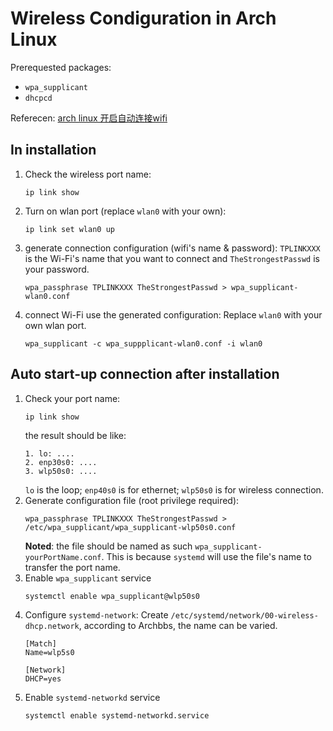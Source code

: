 # Wireless Condiguration in Arch Linux

Prerequested packages:
- `wpa_supplicant`
- `dhcpcd`

Referecen:
[arch linux 开启自动连接wifi](https://www.codeleading.com/article/97032965127/)

## In installation
1. Check the wireless port name:
   ```
   ip link show
   ```
2. Turn on wlan port (replace `wlan0` with your own):
   ```
   ip link set wlan0 up
   ```
3. generate connection configuration (wifi's name & password):
   `TPLINKXXX` is the Wi-Fi's name that you want to connect and `TheStrongestPasswd` is your password.
   ```
   wpa_passphrase TPLINKXXX TheStrongestPasswd > wpa_supplicant-wlan0.conf
   ```
4. connect Wi-Fi use the generated configuration:
   Replace `wlan0` with your own wlan port.
   ```
   wpa_supplicant -c wpa_suppplicant-wlan0.conf -i wlan0
   ```

## Auto start-up connection after installation

1. Check your port name:
   ```
   ip link show
   ```
   the result should be like:
   ```
   1. lo: ....
   2. enp30s0: ....
   3. wlp50s0: ....
   ```
   `lo` is the loop; `enp40s0` is for ethernet; `wlp50s0` is for wireless connection.
2. Generate configuration file (root privilege required):
   ```
   wpa_passphrase TPLINKXXX TheStrongestPasswd > /etc/wpa_supplicant/wpa_supplicant-wlp50s0.conf
   ```
   **Noted**: the file should be named as such `wpa_supplicant-yourPortName.conf`. This is because `systemd` will use the file's name to transfer the port name.
3. Enable `wpa_supplicant` service
   ```
   systemctl enable wpa_supplicant@wlp50s0
   ```
4. Configure `systemd-network`:
   Create `/etc/systemd/network/00-wireless-dhcp.network`, according to Archbbs, the name can be varied.
   ```
   [Match]
   Name=wlp5s0
   
   [Network]
   DHCP=yes
   ```
5. Enable `systemd-networkd` service
   ```
   systemctl enable systemd-networkd.service
   ```
